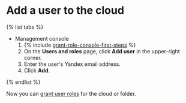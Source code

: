 # Add a user to the cloud

{% list tabs %}

- Management console
  1. {% include [grant-role-console-first-steps](../../../_includes/iam/grant-role-console-first-steps.md) %}
  2. On the **Users and roles** page, click **Add user** in the upper-right corner.
  3. Enter the user's Yandex email address.
  4. Click **Add**.

{% endlist %}

Now you can [grant user roles](../roles/grant.md) for the cloud or folder.

